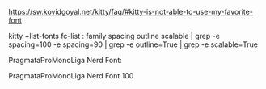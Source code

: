 https://sw.kovidgoyal.net/kitty/faq/#kitty-is-not-able-to-use-my-favorite-font

kitty +list-fonts
fc-list : family spacing outline scalable | grep -e spacing=100 -e spacing=90 | grep -e outline=True | grep -e scalable=True


PragmataProMonoLiga Nerd Font:

 <match target="scan">
     <test name="family">
         <string>PragmataProMonoLiga Nerd Font</string>
     </test>
     <edit name="spacing">
         <int>100</int>
     </edit>
 </match>
